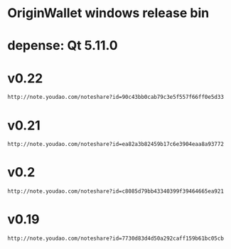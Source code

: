 # OriginWallet windows release bin

# depense: Qt 5.11.0

# v0.22
    http://note.youdao.com/noteshare?id=90c43bb0cab79c3e5f557f66ff0e5d33

# v0.21
    http://note.youdao.com/noteshare?id=ea82a3b82459b17c6e3904eaa8a93772

# v0.2
    http://note.youdao.com/noteshare?id=c8085d79bb43340399f39464665ea921

# v0.19
    http://note.youdao.com/noteshare?id=7730d83d4d50a292caff159b61bc05cb
